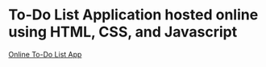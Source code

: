 # To-Do List Application hosted online using HTML, CSS, and Javascript

<a href="https://yurvanr23-todo-list-app.netlify.app" 
  target="_blank"
  title="Online To-Do List Application">Online To-Do List App</a>
